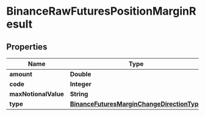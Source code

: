 # BinanceRawFuturesPositionMarginResult

## Properties
Name | Type | Description | Notes
------------ | ------------- | ------------- | -------------
**amount** | **Double** |  |  [optional]
**code** | **Integer** |  |  [optional]
**maxNotionalValue** | **String** |  |  [optional]
**type** | [**BinanceFuturesMarginChangeDirectionType**](BinanceFuturesMarginChangeDirectionType.md) |  |  [optional]
